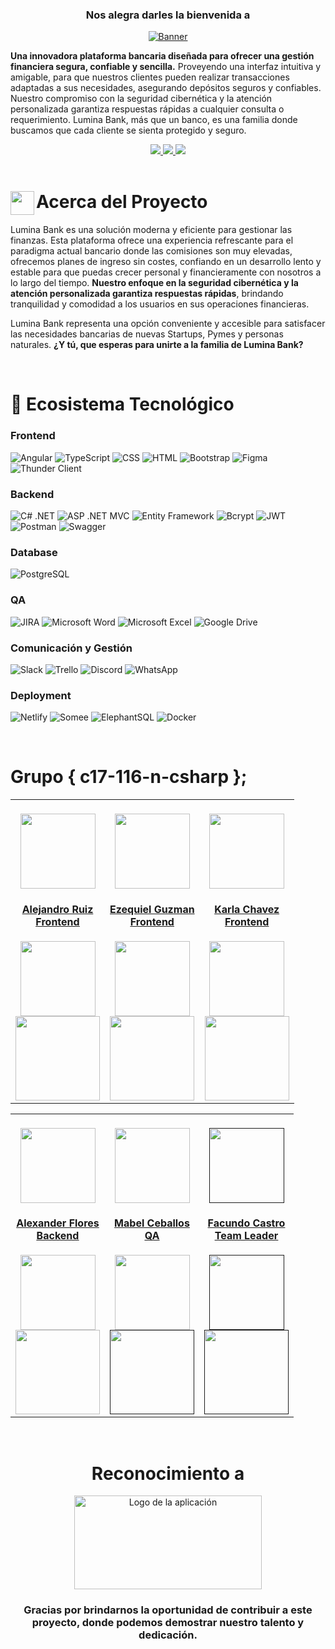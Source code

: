 <!-- PLATFORM HEADER & LOGO -->
<div>
  <div align='center'>
  <h3>Nos alegra darles la bienvenida a</h3>
  <a href="https://github.com/No-Country/c17-116-n-csharp" target="_blank">
    <img src="https://raw.githubusercontent.com/No-Country/c17-116-n-csharp/main/Lumina-Client/src/assets/readme-gallery/main-logo.png" alt="Banner">
  </a></div>
<div>
  <p>
    <strong>Una innovadora plataforma bancaria diseñada para ofrecer una gestión financiera segura, confiable y sencilla.</strong> Proveyendo una interfaz intuitiva y amigable, para que nuestros clientes pueden realizar transacciones adaptadas a sus necesidades, asegurando depósitos seguros y confiables. Nuestro compromiso con la seguridad cibernética y la atención personalizada garantiza respuestas rápidas a cualquier consulta o requerimiento. Lumina Bank, más que un banco, es una familia donde buscamos que cada cliente se sienta protegido y seguro.
  </p>
    <div align='center'>
    <a href="https://www.youtube.com/watch?v=BCjnrySrRHA" target="_blank">
          <img  src="https://img.shields.io/badge/VER_DEMO-8B008B?style=for-the-badge&logo=youtube&logoColor=%23FFFFFF"/>
       </a>
   <a href="https://luminabank.netlify.app" target="_blank">
          <img  src="https://img.shields.io/badge/NUESTRO_WEBSITE-8B008B?style=for-the-badge&logo=googlechrome&logoColor=%23FFFFFF"/>
      </a>
      <a href="https://github.com/No-Country/c17-116-n-csharp/issues" target="_blank">
          <img  src="https://img.shields.io/badge/REPORTAR_BUG-8B008B?style=for-the-badge"/>
      </a>
      </div>
</div>

<!-- ABOUT THE PLATFORM -->
<br>
<h1> 
  <img src="https://raw.githubusercontent.com/No-Country/c17-116-n-csharp/main/Lumina-Client/src/assets/readme-gallery/icon.png" width="38px" align='left'>
  Acerca del Proyecto
</h1>

Lumina Bank es una solución moderna y eficiente para gestionar las finanzas. Esta plataforma ofrece una experiencia refrescante para el paradigma actual bancario donde las comisiones son muy elevadas, ofrecemos planes de ingreso sin costes, confiando en un desarrollo lento y estable para que puedas crecer personal y financieramente con nosotros a lo largo del tiempo. <b>Nuestro enfoque en la seguridad cibernética y la atención personalizada garantiza respuestas rápidas</b>, brindando tranquilidad y comodidad a los usuarios en sus operaciones financieras.   

Lumina Bank representa una opción conveniente y accesible para satisfacer las necesidades bancarias de nuevas Startups, Pymes y personas naturales. <b>¿Y tú, que esperas para unirte a la familia de Lumina Bank?</b>  

<!-- TECH STACK -->
<br>
<h1> 
  📡 Ecosistema Tecnológico
</h1>

<h3>Frontend</h3>

![Angular](https://img.shields.io/static/v1?style=for-the-badge&message=Angular&color=DD0031&logo=Angular&logoColor=white&label=)
![TypeScript](https://img.shields.io/static/v1?style=for-the-badge&message=TypeScript&color=3178C6&logo=TypeScript&logoColor=white&label=)
![CSS](https://img.shields.io/static/v1?style=for-the-badge&message=CSS&color=1572B6&logo=CSS3&logoColor=white&label=)
![HTML](https://img.shields.io/static/v1?style=for-the-badge&message=HTML&color=E34F26&logo=HTML5&logoColor=white&label=)
![Bootstrap](https://img.shields.io/static/v1?style=for-the-badge&message=Bootstrap&color=7952B3&logo=Bootstrap&logoColor=white&label=)
![Figma](https://img.shields.io/static/v1?style=for-the-badge&message=Figma&color=F24E1E&logo=Figma&logoColor=white&label=)
![Thunder Client](https://img.shields.io/static/v1?style=for-the-badge&message=Thunder+Client&color=FFA900&logo=Thunderbird&logoColor=white&label=)

<h3>Backend</h3>

![C# .NET](https://img.shields.io/static/v1?style=for-the-badge&message=C%23+.NET&color=512BD4&logo=.NET&logoColor=white&label=)
![ASP .NET MVC](https://img.shields.io/static/v1?style=for-the-badge&message=ASP.NET+MVC&color=512BD4&logo=ASP.NET+MVC&logoColor=white&label=)
![Entity Framework](https://img.shields.io/static/v1?style=for-the-badge&message=Entity+Framework&color=512BD4&logo=Entity+Framework&logoColor=white&label=)
![Bcrypt](https://img.shields.io/static/v1?style=for-the-badge&message=BCrypt&color=512BD4&logo=BCrypt&logoColor=white&label=)
![JWT](https://img.shields.io/badge/JWT-black?style=for-the-badge&logo=JSON%20web%20tokens)
![Postman](https://img.shields.io/static/v1?style=for-the-badge&message=Postman&color=FF6C37&logo=Postman&logoColor=white&label=)
![Swagger](https://img.shields.io/static/v1?style=for-the-badge&message=Swagger&color=6CC24A&logo=Swagger&logoColor=white&label=)

<h3>Database</h3>

![PostgreSQL](https://img.shields.io/static/v1?style=for-the-badge&message=PostgreSQL&color=336791&logo=PostgreSQL&logoColor=white&label=)

<h3>QA</h3>

![JIRA](https://img.shields.io/static/v1?style=for-the-badge&message=JIRA&color=0052CC&logo=JIRA&logoColor=white&label=)
![Microsoft Word](https://img.shields.io/static/v1?style=for-the-badge&message=Microsoft+Word&color=2B579A&logo=Microsoft+Word&logoColor=white&label=)
![Microsoft Excel](https://img.shields.io/static/v1?style=for-the-badge&message=Microsoft+Excel&color=217346&logo=Microsoft+Excel&logoColor=white&label=)
![Google Drive](https://img.shields.io/static/v1?style=for-the-badge&message=Google+Drive&color=4285F4&logo=Google+Drive&logoColor=white&label=)

<h3>Comunicación y Gestión</h3>

![Slack](https://img.shields.io/static/v1?style=for-the-badge&message=Slack&color=4A154B&logo=Slack&logoColor=white&label=)
![Trello](https://img.shields.io/static/v1?style=for-the-badge&message=Trello&color=0079BF&logo=Trello&logoColor=white&label=)
![Discord](https://img.shields.io/static/v1?style=for-the-badge&message=Discord&color=5865F2&logo=Discord&logoColor=white&label=)
![WhatsApp](https://img.shields.io/static/v1?style=for-the-badge&message=WhatsApp&color=25D366&logo=WhatsApp&logoColor=white&label=)

<h3>Deployment</h3>

![Netlify](https://img.shields.io/static/v1?style=for-the-badge&message=Netlify&color=00C7B7&logo=Netlify&logoColor=white&label=)
![Somee](https://img.shields.io/static/v1?style=for-the-badge&message=Somee&color=FF9400&logo=googleearth&logoColor=white&label=)
![ElephantSQL](https://img.shields.io/static/v1?style=for-the-badge&message=ElephantSQL&color=336791&logo=PostgreSQL&logoColor=white&label=)
![Docker](https://img.shields.io/static/v1?style=for-the-badge&message=Docker&color=2496ED&logo=Docker&logoColor=white&label=)

<!-- TEAMMATES -->
<br>
<h1> 
  Grupo { c17-116-n-csharp };
</h1>

<table align='center'>
  <tr>
    <td align='center'>
      <div>
        <br>
        <a href="https://github.com/AJRuiz2204" target="_blank" rel="author">
          <img width="120" src="https://avatars.githubusercontent.com/u/73262005?v=4"/>
        </a>
          <h4>
          <a href="https://github.com/AJRuiz2204" target="_blank">Alejandro Ruiz</a>
            <br>
            <a href="https://github.com/AJRuiz2204" target="_blank"><u>Frontend</u></a>
          </h4>
        <div style='display: flex; flex-direction: column'>
        <a href="https://github.com/AJRuiz2204" target="_blank">
          <img width="120" src="https://img.shields.io/static/v1?style=for-the-badge&message=GitHub&color=172B4D&logo=GitHub&logoColor=FFFFFF&label="/>
        </a>
        <a href="https://www.linkedin.com/in/alejandro-jose-ruiz-estrada-686710187/" target="_blank">
          <img width="135" src="https://img.shields.io/badge/linkedin%20-%230077B5.svg?&style=for-the-badge&logo=linkedin&logoColor=white"/>
        </a>
        </div>
      </div>
    </td>
    <td align='center'>
      <div>
        <br>
        <a href="https://github.com/EzeAleGuzman" target="_blank" rel="author">
          <img width="120" src="https://avatars.githubusercontent.com/u/124918739?v=4"/>
        </a>
          <h4>
          <a href="https://github.com/EzeAleGuzman" target="_blank">Ezequiel Guzman</a>
            <br>
            <a href="https://github.com/EzeAleGuzman" target="_blank"><u>Frontend</u></a>
          </h4>
        <div style='display: flex; flex-direction: column'>
        <a href="https://github.com/EzeAleGuzman" target="_blank">
          <img width="120" src="https://img.shields.io/static/v1?style=for-the-badge&message=GitHub&color=172B4D&logo=GitHub&logoColor=FFFFFF&label="/>
        </a>
        <a href="https://www.linkedin.com/in/ezealeguzman/" target="_blank">
          <img width="135" src="https://img.shields.io/badge/linkedin%20-%230077B5.svg?&style=for-the-badge&logo=linkedin&logoColor=white"/>
        </a>
        </div>
      </div>
    </td>
    <td align='center'>
      <div>
        <br>
        <a href="https://github.com/KarlaGreta" target="_blank" rel="author">
          <img width="120" src="https://avatars.githubusercontent.com/u/109876143?v=4"/>
        </a>
          <h4>
          <a href="https://github.com/KarlaGreta" target="_blank">Karla Chavez</a>
            <br>
            <a href="https://github.com/KarlaGreta" target="_blank"><u>Frontend</u></a>
          </h4>
        <div style='display: flex; flex-direction: column'>
        <a href="https://github.com/KarlaGreta" target="_blank">
          <img width="120" src="https://img.shields.io/static/v1?style=for-the-badge&message=GitHub&color=172B4D&logo=GitHub&logoColor=FFFFFF&label="/>
        </a>
        <a href="https://www.linkedin.com/in/karla-greta-chavez-malpartida/" target="_blank">
          <img width="135" src="https://img.shields.io/badge/linkedin%20-%230077B5.svg?&style=for-the-badge&logo=linkedin&logoColor=white"/>
        </a>
        </div>
      </div>
    </td>
  </tr>
  </table>
<table align='center'>
  <tr>
    <td align='center'>
      <div>
        <br>
        <a href="https://github.com/AlexanderFRT" target="_blank" rel="author">
          <img width="120" src="https://media.licdn.com/dms/image/D4E03AQGziKE6HRWajg/profile-displayphoto-shrink_800_800/0/1708200497858?e=1719446400&v=beta&t=e0KnoBB904KkVda1hSYkkS4ZTDcE1IhvuS5ZdI14XTg"/>
        </a>
          <h4>
          <a href="https://github.com/AlexanderFRT" target="_blank">Alexander Flores</a>
            <br>
            <a href="https://github.com/AlexanderFRT" target="_blank"><u>Backend</u></a>
          </h4>
        <div style='display: flex; flex-direction: column'>
        <a href="https://github.com/AlexanderFRT" target="_blank">
          <img width="120" src="https://img.shields.io/static/v1?style=for-the-badge&message=GitHub&color=172B4D&logo=GitHub&logoColor=FFFFFF&label="/>
        </a>
        <a href="https://www.linkedin.com/in/alexanderfloresreyes" target="_blank">
          <img width="135" src="https://img.shields.io/badge/linkedin%20-%230077B5.svg?&style=for-the-badge&logo=linkedin&logoColor=white"/>
        </a>
        </div>
      </div>
    </td>
    <td align='center'>
      <div>
        <br>
        <a href="https://github.com/Mabel4ita" target="_blank" rel="author">
          <img width="120" src="https://avatars.githubusercontent.com/u/165090940?v=4"/>
        </a>
          <h4>
          <a href="https://github.com/Mabel4ita" target="_blank">Mabel Ceballos</a>
            <br>
            <a href="https://github.com/Mabel4ita" target="_blank"><u>QA</u></a>
          </h4>
        <div style='display: flex; flex-direction: column'>
        <a href="https://github.com/Mabel4ita" target="_blank">
          <img width="120" src="https://img.shields.io/static/v1?style=for-the-badge&message=GitHub&color=172B4D&logo=GitHub&logoColor=FFFFFF&label="/>
        </a>
        <a href="" target="_blank">
          <img width="135" src="https://img.shields.io/badge/linkedin%20-%230077B5.svg?&style=for-the-badge&logo=linkedin&logoColor=white"/>
        </a>
        </div>
      </div>
    </td>
    <td align='center'>
      <div>
        <br>
        <a href="" target="_blank" rel="author">
          <img width="120" src="https://ca.slack-edge.com/T02KS88FB0E-U06QZ4A0QLQ-gf6e89681492-512"/>
        </a>
          <h4>
          <a href="" target="_blank">Facundo Castro</a>
            <br>
            <a href="" target="_blank"><u>Team Leader</u></a>
          </h4>
        <div style='display: flex; flex-direction: column'>
        <a href="" target="_blank">
          <img width="120" src="https://img.shields.io/static/v1?style=for-the-badge&message=GitHub&color=172B4D&logo=GitHub&logoColor=FFFFFF&label="/>
        </a>
        <a href="" target="_blank">
          <img width="135" src="https://img.shields.io/badge/linkedin%20-%230077B5.svg?&style=for-the-badge&logo=linkedin&logoColor=white"/>
        </a>
        </div>
      </div>
    </td>
  </tr>
  </table>

<!-- RECOGNITION -->
<br>
<div align='center'>
<h1>Reconocimiento a</h1>
  <a href="https://www.nocountry.tech/" target="_blank">
  <img src="https://assets-global.website-files.com/65773955177041dbf059ed20/6584760759a54bef40894700_Logo%20navbar.svg" alt="Logo de la aplicación" width="300" height="150" style="display: block; margin: 0 auto;">
  </a>
  <h3>Gracias por brindarnos la oportunidad de contribuir a este proyecto, donde podemos demostrar nuestro talento y dedicación.</h3>
</div>
